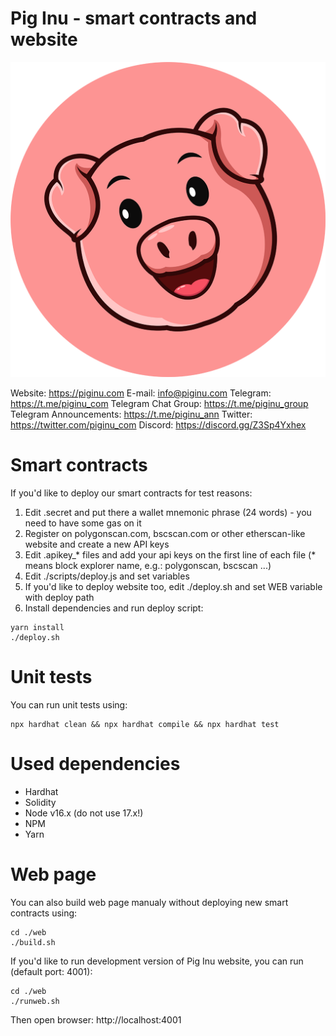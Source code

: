 # Pig Inu - smart contracts and website

![Pig Inu](piginu.png)

Website: https://piginu.com
E-mail: info@piginu.com
Telegram: https://t.me/piginu_com
Telegram Chat Group: https://t.me/piginu_group
Telegram Announcements: https://t.me/piginu_ann
Twitter: https://twitter.com/piginu_com
Discord: https://discord.gg/Z3Sp4Yxhex

# Smart contracts
If you'd like to deploy our smart contracts for test reasons:

1. Edit .secret and put there a wallet mnemonic phrase (24 words) - you need to have some gas on it
2. Register on polygonscan.com, bscscan.com or other etherscan-like website and create a new API keys
3. Edit .apikey_* files and add your api keys on the first line of each file (* means block explorer name, e.g.: polygonscan, bscscan ...)
4. Edit ./scripts/deploy.js and set variables
5. If you'd like to deploy website too, edit ./deploy.sh and set WEB variable with deploy path
6. Install dependencies and run deploy script:
```console
yarn install
./deploy.sh
```

# Unit tests
You can run unit tests using:
```console
npx hardhat clean && npx hardhat compile && npx hardhat test
```

# Used dependencies
- Hardhat
- Solidity
- Node v16.x (do not use 17.x!)
- NPM
- Yarn

# Web page
You can also build web page manualy without deploying new smart contracts using:
```console
cd ./web
./build.sh
```

If you'd like to run development version of Pig Inu website, you can run (default port: 4001):

```console
cd ./web
./runweb.sh
```

Then open browser: http://localhost:4001
